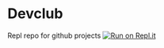 # Devclub 

Repl repo for github projects
[![Run on Repl.it](https://repl.it/badge/github/EasterncheesE/Devclub)](https://repl.it/github/EasterncheesE/Devclub)
